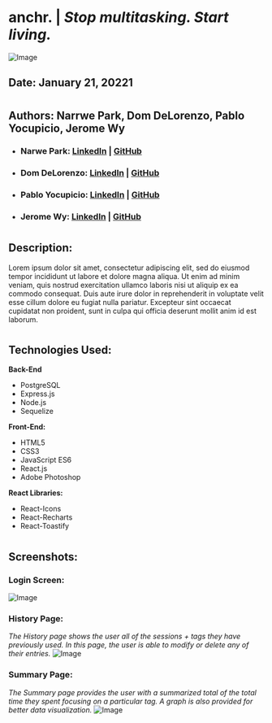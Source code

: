 # **anchr.** | _Stop multitasking. Start living._

![Image](https://i.imgur.com/yC3yFq7.png)

## **Date:** January 21, 20221

#

## **Authors:** Narrwe Park, Dom DeLorenzo, Pablo Yocupicio, Jerome Wy

- ### **Narwe Park:** [LinkedIn](https://www.linkedin.com/in/narrwe-park/) | [GitHub](https://github.com/narrwep27)

- ### **Dom DeLorenzo:** [LinkedIn](https://www.linkedin.com/in/dominick-delorenzo-breed/) | [GitHub](https://github.com/domdelorenzo)

- ### **Pablo Yocupicio:** [LinkedIn](https://www.linkedin.com/in/pabloey/) | [GitHub](https://github.com/Pabloey)

- ### **Jerome Wy:** [LinkedIn](https://www.linkedin.com/in/jerome-wy/) | [GitHub](https://github.com/jerome-wy)

#

## **Description:**

Lorem ipsum dolor sit amet, consectetur adipiscing elit, sed do eiusmod tempor incididunt ut labore et dolore magna aliqua. Ut enim ad minim veniam, quis nostrud exercitation ullamco laboris nisi ut aliquip ex ea commodo consequat. Duis aute irure dolor in reprehenderit in voluptate velit esse cillum dolore eu fugiat nulla pariatur. Excepteur sint occaecat cupidatat non proident, sunt in culpa qui officia deserunt mollit anim id est laborum.

#

## **Technologies Used:**

**Back-End**

- PostgreSQL
- Express.js
- Node.js
- Sequelize

**Front-End:**

- HTML5
- CSS3
- JavaScript ES6
- React.js
- Adobe Photoshop

**React Libraries:**

- React-Icons
- React-Recharts
- React-Toastify

#

## **Screenshots:**

### **Login Screen**:

![Image](https://i.imgur.com/cvFPV0D.png)

### **History Page**:

_The History page shows the user all of the sessions + tags they have previously used. In this page, the user is able to modify or delete any of their entries._
![Image](https://i.imgur.com/QKtdDTI.png)

### **Summary Page**:

_The Summary page provides the user with a summarized total of the total time they spent focusing on a particular tag. A graph is also provided for better data visualization._
![Image](https://i.imgur.com/un0jluK.png)
